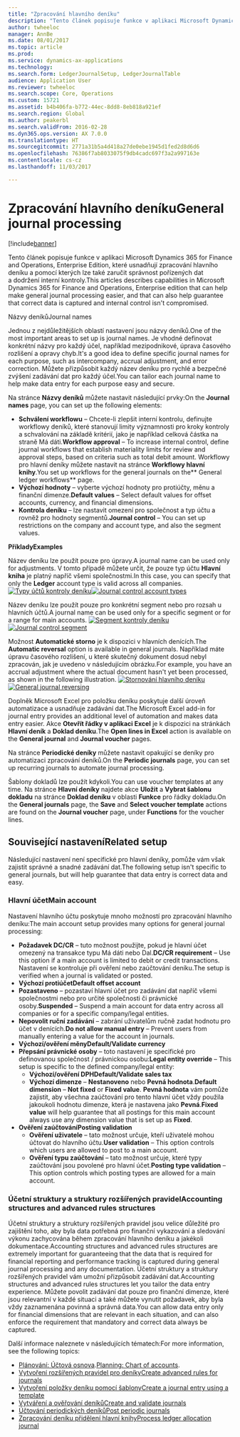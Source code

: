 ```yaml
---
title: "Zpracování hlavního deníku"
description: "Tento článek popisuje funkce v aplikaci Microsoft Dynamics 365 for Finance and Operations, Enterprise Edition, které usnadňují zpracování hlavního deníku a pomocí kterých lze také zaručit správnost pořízených dat a dodržení interní kontroly."
author: twheeloc
manager: AnnBe
ms.date: 08/01/2017
ms.topic: article
ms.prod: 
ms.service: dynamics-ax-applications
ms.technology: 
ms.search.form: LedgerJournalSetup, LedgerJournalTable
audience: Application User
ms.reviewer: twheeloc
ms.search.scope: Core, Operations
ms.custom: 15721
ms.assetid: b4b406fa-b772-44ec-8dd8-8eb818a921ef
ms.search.region: Global
ms.author: peakerbl
ms.search.validFrom: 2016-02-28
ms.dyn365.ops.version: AX 7.0.0
ms.translationtype: HT
ms.sourcegitcommit: 2771a31b5a4d418a27de0ebe1945d1fed2d8d6d6
ms.openlocfilehash: 76386f7ab8033075f9db4cadc697f3a2a997163e
ms.contentlocale: cs-cz
ms.lasthandoff: 11/03/2017

---
```


# <a name="general-journal-processing"></a><span data-ttu-id="2ee70-103">Zpracování hlavního deníku</span><span class="sxs-lookup"><span data-stu-id="2ee70-103">General journal processing</span></span>

[!include[banner](../includes/banner.md)]


<span data-ttu-id="2ee70-104">Tento článek popisuje funkce v aplikaci Microsoft Dynamics 365 for Finance and Operations, Enterprise Edition, které usnadňují zpracování hlavního deníku a pomocí kterých lze také zaručit správnost pořízených dat a dodržení interní kontroly.</span><span class="sxs-lookup"><span data-stu-id="2ee70-104">This articles describes capabilities in Microsoft Dynamics 365 for Finance and Operations, Enterprise edition that can help make general journal processing easier, and that can also help guarantee that correct data is captured and internal control isn't compromised.</span></span>  

<span data-ttu-id="2ee70-105">Názvy deníků</span><span class="sxs-lookup"><span data-stu-id="2ee70-105">Journal names</span></span>

<span data-ttu-id="2ee70-106">Jednou z nejdůležitějších oblastí nastavení jsou názvy deníků.</span><span class="sxs-lookup"><span data-stu-id="2ee70-106">One of the most important areas to set up is journal names.</span></span> <span data-ttu-id="2ee70-107">Je vhodné definovat konkrétní názvy pro každý účel, například mezipodnikové, úprava časového rozlišení a opravy chyb.</span><span class="sxs-lookup"><span data-stu-id="2ee70-107">It's a good idea to define specific journal names for each purpose, such as intercompany, accrual adjustment, and error correction.</span></span> <span data-ttu-id="2ee70-108">Můžete přizpůsobit každý název deníku pro rychlé a bezpečné zvýšení zadávání dat pro každý účel.</span><span class="sxs-lookup"><span data-stu-id="2ee70-108">You can tailor each journal name to help make data entry for each purpose easy and secure.</span></span> 

<span data-ttu-id="2ee70-109">Na stránce **Názvy deníků** můžete nastavit následující prvky:</span><span class="sxs-lookup"><span data-stu-id="2ee70-109">On the **Journal names** page, you can set up the following elements:</span></span>

-   <span data-ttu-id="2ee70-110">**Schválení workflowu** – Chcete-li zlepšit interní kontrolu, definujte workflowy deníků, které stanovují limity významnosti pro kroky kontroly a schvalování na základě kritérií, jako je například celková částka na straně Má dáti.</span><span class="sxs-lookup"><span data-stu-id="2ee70-110">**Workflow approval** – To increase internal control, define journal workflows that establish materiality limits for review and approval steps, based on criteria such as total debit amount.</span></span> <span data-ttu-id="2ee70-111">Workflowy pro hlavní deníky můžete nastavit na stránce **Workflowy hlavní knihy**.</span><span class="sxs-lookup"><span data-stu-id="2ee70-111">You set up workflows for the general journals on the** General ledger workflows** page.</span></span>
-   <span data-ttu-id="2ee70-112">**Výchozí hodnoty** – vyberte výchozí hodnoty pro protiúčty, měnu a finanční dimenze.</span><span class="sxs-lookup"><span data-stu-id="2ee70-112">**Default values** – Select default values for offset accounts, currency, and financial dimensions.</span></span>
-   <span data-ttu-id="2ee70-113">**Kontrola deníku** – lze nastavit omezení pro společnost a typ účtu a rovněž pro hodnoty segmentů.</span><span class="sxs-lookup"><span data-stu-id="2ee70-113">**Journal control** – You can set up restrictions on the company and account type, and also the segment values.</span></span> 

<span data-ttu-id="2ee70-114">**Příklady**</span><span class="sxs-lookup"><span data-stu-id="2ee70-114">**Examples**</span></span>

<span data-ttu-id="2ee70-115">Název deníku lze použít pouze pro úpravy.</span><span class="sxs-lookup"><span data-stu-id="2ee70-115">A journal name can be used only for adjustments.</span></span> <span data-ttu-id="2ee70-116">V tomto případě můžete určit, že pouze typ účtu **Hlavní kniha** je platný napříč všemi společnostmi.</span><span class="sxs-lookup"><span data-stu-id="2ee70-116">In this case, you can specify that only the **Ledger** account type is valid across all companies.</span></span> <span data-ttu-id="2ee70-117">[![Typy účtů kontroly deníku](./media/journal-control-account-types1.png)](./media/journal-control-account-types1.png)</span><span class="sxs-lookup"><span data-stu-id="2ee70-117">[![Journal control account types](./media/journal-control-account-types1.png)](./media/journal-control-account-types1.png)</span></span>

<span data-ttu-id="2ee70-118">Název deníku lze použít pouze pro konkrétní segment nebo pro rozsah u hlavních účtů.</span><span class="sxs-lookup"><span data-stu-id="2ee70-118">A journal name can be used only for a specific segment or for a range for main accounts.</span></span> <span data-ttu-id="2ee70-119">[![Segment kontroly deníku](./media/journal-control-segment1.png)](./media/journal-control-segment1.png)</span><span class="sxs-lookup"><span data-stu-id="2ee70-119">[![Journal control segment](./media/journal-control-segment1.png)](./media/journal-control-segment1.png)</span></span>

<span data-ttu-id="2ee70-120">Možnost **Automatické storno** je k dispozici v hlavních denících.</span><span class="sxs-lookup"><span data-stu-id="2ee70-120">The **Automatic reversal** option is available in general journals.</span></span> <span data-ttu-id="2ee70-121">Například máte úpravu časového rozlišení, u které skutečný dokument dosud nebyl zpracován, jak je uvedeno v následujícím obrázku.</span><span class="sxs-lookup"><span data-stu-id="2ee70-121">For example, you have an accrual adjustment where the actual document hasn't yet been processed, as shown in the following illustration.</span></span>
<span data-ttu-id="2ee70-122">[![Stornování hlavního deníku](./media/general-journal-reversing1.png)](./media/general-journal-reversing1.png)</span><span class="sxs-lookup"><span data-stu-id="2ee70-122">[![General journal reversing](./media/general-journal-reversing1.png)](./media/general-journal-reversing1.png)</span></span> 

<span data-ttu-id="2ee70-123">Doplněk Microsoft Excel pro položku deníku poskytuje další úroveň automatizace a usnadňuje zadávání dat.</span><span class="sxs-lookup"><span data-stu-id="2ee70-123">The Microsoft Excel add-in for journal entry provides an additional level of automation and makes data entry easier.</span></span> <span data-ttu-id="2ee70-124">Akce **Otevřít řádky v aplikaci Excel** je k dispozici na stránkách **Hlavní deník** a **Doklad deníku**.</span><span class="sxs-lookup"><span data-stu-id="2ee70-124">The **Open lines in Excel** action is available on the **General journal** and **Journal voucher** pages.</span></span> 

<span data-ttu-id="2ee70-125">Na stránce **Periodické deníky** můžete nastavit opakující se deníky pro automatizaci zpracování deníků.</span><span class="sxs-lookup"><span data-stu-id="2ee70-125">On the **Periodic journals** page, you can set up recurring journals to automate journal processing.</span></span> 

<span data-ttu-id="2ee70-126">Šablony dokladů lze použít kdykoli.</span><span class="sxs-lookup"><span data-stu-id="2ee70-126">You can use voucher templates at any time.</span></span> <span data-ttu-id="2ee70-127">Na stránce **Hlavní deníky** najdete akce **Uložit** a **Vybrat šablonu dokladu** na stránce **Doklad deníku** v oblasti **Funkce** pro řádky dokladu.</span><span class="sxs-lookup"><span data-stu-id="2ee70-127">On the **General journals** page, the **Save** and **Select voucher template** actions are found on the **Journal voucher** page, under **Functions** for the voucher lines.</span></span>

## <a name="related-setup"></a><span data-ttu-id="2ee70-128">Související nastavení</span><span class="sxs-lookup"><span data-stu-id="2ee70-128">Related setup</span></span>
<span data-ttu-id="2ee70-129">Následující nastavení není specifické pro hlavní deníky, pomůže vám však zajistit správné a snadné zadávání dat.</span><span class="sxs-lookup"><span data-stu-id="2ee70-129">The following setup isn't specific to general journals, but will help guarantee that data entry is correct data and easy.</span></span>

### <a name="main-account"></a><span data-ttu-id="2ee70-130">Hlavní účet</span><span class="sxs-lookup"><span data-stu-id="2ee70-130">Main account</span></span>

<span data-ttu-id="2ee70-131">Nastavení hlavního účtu poskytuje mnoho možností pro zpracování hlavního deníku:</span><span class="sxs-lookup"><span data-stu-id="2ee70-131">The main account setup provides many options for general journal processing:</span></span>

-   <span data-ttu-id="2ee70-132">**Požadavek DC/CR** – tuto možnost použijte, pokud je hlavní účet omezený na transakce typu Má dáti nebo Dal.</span><span class="sxs-lookup"><span data-stu-id="2ee70-132">**DC/CR requirement** – Use this option if a main account is limited to debit or credit transactions.</span></span> <span data-ttu-id="2ee70-133">Nastavení se kontroluje při ověření nebo zaúčtování deníku.</span><span class="sxs-lookup"><span data-stu-id="2ee70-133">The setup is verified when a journal is validated or posted.</span></span>
-   <span data-ttu-id="2ee70-134">**Výchozí protiúčet**</span><span class="sxs-lookup"><span data-stu-id="2ee70-134">**Default offset account**</span></span>
-   <span data-ttu-id="2ee70-135">**Pozastaveno** – pozastaví hlavní účet pro zadávání dat napříč všemi společnostmi nebo pro určité společnosti či právnické osoby.</span><span class="sxs-lookup"><span data-stu-id="2ee70-135">**Suspended** – Suspend a main account for data entry across all companies or for a specific company/legal entities.</span></span>
-   <span data-ttu-id="2ee70-136">**Nepovolit ruční zadávání** – zabrání uživatelům ručně zadat hodnotu pro účet v denících.</span><span class="sxs-lookup"><span data-stu-id="2ee70-136">**Do not allow manual entry** – Prevent users from manually entering a value for the account in journals.</span></span>
-   <span data-ttu-id="2ee70-137">**Výchozí/ověření měny**</span><span class="sxs-lookup"><span data-stu-id="2ee70-137">**Default/Validate currency**</span></span>
-   <span data-ttu-id="2ee70-138">**Přepsání právnické osoby** – toto nastavení je specifické pro definovanou společnost / právnickou osobu:</span><span class="sxs-lookup"><span data-stu-id="2ee70-138">**Legal entity override** – This setup is specific to the defined company/legal entity:</span></span>
    -   <span data-ttu-id="2ee70-139">**Výchozí/ověření DPH**</span><span class="sxs-lookup"><span data-stu-id="2ee70-139">**Default/Validate sales tax**</span></span>
    -   <span data-ttu-id="2ee70-140">**Výchozí dimenze** – **Nestanoveno** nebo **Pevná hodnota**.</span><span class="sxs-lookup"><span data-stu-id="2ee70-140">**Default dimension** – **Not fixed** or **Fixed value**.</span></span> <span data-ttu-id="2ee70-141">**Pevná hodnota** vám pomůže zajistit, aby všechna zaúčtování pro tento hlavní účet vždy použila jakoukoli hodnotu dimenze, která je nastavena jako **Pevná**.</span><span class="sxs-lookup"><span data-stu-id="2ee70-141">**Fixed value** will help guarantee that all postings for this main account always use any dimension value that is set up as **Fixed**.</span></span>
-   <span data-ttu-id="2ee70-142">**Ověření zaúčtování**</span><span class="sxs-lookup"><span data-stu-id="2ee70-142">**Posting validation**</span></span>
    -   <span data-ttu-id="2ee70-143">**Ověření uživatele** – tato možnost určuje, kteří uživatelé mohou účtovat do hlavního účtu.</span><span class="sxs-lookup"><span data-stu-id="2ee70-143">**User validation** – This option controls which users are allowed to post to a main account.</span></span>
    -   <span data-ttu-id="2ee70-144">**Ověření typu zaúčtování** – tato možnost určuje, které typy zaúčtování jsou povolené pro hlavní účet.</span><span class="sxs-lookup"><span data-stu-id="2ee70-144">**Posting type validation** – This option controls which posting types are allowed for a main account.</span></span>

### <a name="accounting-structures-and-advanced-rules-structures"></a><span data-ttu-id="2ee70-145">Účetní struktury a struktury rozšířených pravidel</span><span class="sxs-lookup"><span data-stu-id="2ee70-145">Accounting structures and advanced rules structures</span></span>

<span data-ttu-id="2ee70-146">Účetní struktury a struktury rozšířených pravidel jsou velice důležité pro zajištění toho, aby byla data potřebná pro finanční vykazování a sledování výkonu zachycována během zpracování hlavního deníku a jakékoli dokumentace.</span><span class="sxs-lookup"><span data-stu-id="2ee70-146">Accounting structures and advanced rules structures are extremely important for guaranteeing that the data that is required for financial reporting and performance tracking is captured during general journal processing and any documentation.</span></span> <span data-ttu-id="2ee70-147">Účetní struktury a struktury rozšířených pravidel vám umožní přizpůsobit zadávání dat.</span><span class="sxs-lookup"><span data-stu-id="2ee70-147">Accounting structures and advanced rules structures let you tailor the data entry experience.</span></span> <span data-ttu-id="2ee70-148">Můžete povolit zadávání dat pouze pro finanční dimenze, které jsou relevantní v každé situaci a také můžete vynutit požadavek, aby byla vždy zaznamenána povinná a správná data.</span><span class="sxs-lookup"><span data-stu-id="2ee70-148">You can allow data entry only for financial dimensions that are relevant in each situation, and can also enforce the requirement that mandatory and correct data always be captured.</span></span>

<span data-ttu-id="2ee70-149">Další informace naleznete v následujících tématech:</span><span class="sxs-lookup"><span data-stu-id="2ee70-149">For more information, see the following topics:</span></span>
- <span data-ttu-id="2ee70-150">[Plánování: Účtová osnova](plan-chart-of-accounts.md).</span><span class="sxs-lookup"><span data-stu-id="2ee70-150">[Planning: Chart of accounts](plan-chart-of-accounts.md).</span></span> 
- [<span data-ttu-id="2ee70-151">Vytvoření rozšířených pravidel pro deníky</span><span class="sxs-lookup"><span data-stu-id="2ee70-151">Create advanced rules for journals</span></span>](tasks/create-advanced-rules-journals.md)
- [<span data-ttu-id="2ee70-152">Vytvoření položky deníku pomocí šablony</span><span class="sxs-lookup"><span data-stu-id="2ee70-152">Create a journal entry using a template</span></span>](tasks/create-journal-entry-template.md)
- [<span data-ttu-id="2ee70-153">Vytváření a ověřování deníků</span><span class="sxs-lookup"><span data-stu-id="2ee70-153">Create and validate journals</span></span>](tasks/create-validate-journals.md)
- [<span data-ttu-id="2ee70-154">Účtování periodických deníků</span><span class="sxs-lookup"><span data-stu-id="2ee70-154">Post periodic journals</span></span>](tasks/post-periodic-journals.md)
- [<span data-ttu-id="2ee70-155">Zpracování deníku přidělení hlavní knihy</span><span class="sxs-lookup"><span data-stu-id="2ee70-155">Process ledger allocation journal</span></span>](tasks/process-ledger-allocation-journal.md)



